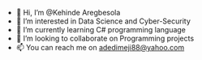 - 👋 Hi, I’m @Kehinde Aregbesola
- 👀 I’m interested in Data Science and Cyber-Security
- 🌱 I’m currently learning C# programming language
- 💞️ I’m looking to collaborate on Programming projects
- 📫 You can reach me on adedimeji88@yahoo.com

<!---
dimeji2021/dimeji2021 is a ✨ special ✨ repository because its `README.md` (this file) appears on your GitHub profile.
You can click the Preview link to take a look at your changes.
--->
